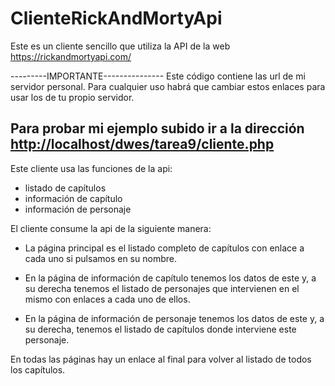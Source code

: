 # ClienteRickAndMortyApi
Este es un cliente sencillo que utiliza la API de la web https://rickandmortyapi.com/

---------IMPORTANTE---------------
Este código contiene las url de mi servidor personal.
Para cualquier uso habrá que cambiar estos enlaces para usar los de tu propio servidor.

Para probar mi ejemplo subido ir a la dirección
[http://localhost/dwes/tarea9/cliente.php](http://jomaexp.byethost7.com/DWES/TAREA9/clienteaw.php)
----------------------------------

Este cliente usa las funciones de la api:
- listado de capítulos
- información de capítulo
- información de personaje

El cliente consume la api de la siguiente manera:
- La página principal es el listado completo de capítulos con enlace a cada uno si pulsamos en su nombre.

- En la página de información de capítulo tenemos los datos de este y, a su derecha tenemos el listado de personajes 
que intervienen en el mismo con enlaces a cada uno de ellos.

- En la página de información de personaje tenemos los datos de este y, a su derecha, tenemos el listado de capítulos
donde interviene este personaje.


En todas las páginas hay un enlace al final para volver al listado de todos los capítulos.

